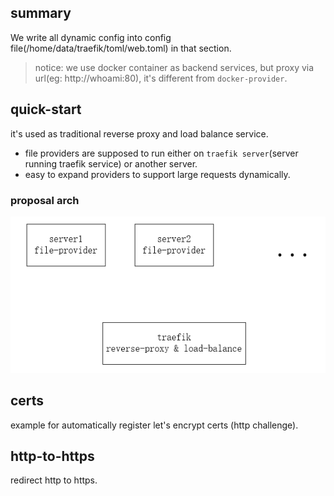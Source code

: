 ## summary
We write all dynamic config into config file(/home/data/traefik/toml/web.toml) in that section.  
> notice: we use docker container as backend services, but proxy via url(eg: http://whoami:80), it's different from `docker-provider`.

## quick-start
it's used as traditional reverse proxy and load balance service.  
+ file providers are supposed to run either on `traefik server`(server running traefik service) or another server.
+ easy to expand providers to support large requests dynamically. 

### proposal arch
![file-provider](../assets/file-provider.png)

## certs
example for automatically register let's encrypt certs (http challenge).

## http-to-https
redirect http to https.
